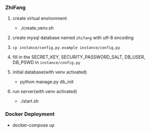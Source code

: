 ### ZhiFang

1. create virtual environment

    - ./create_venv.sh
    
2. create mysql database named `zhifang` with utf-8 encoding

3. `cp instance/config.py.example instance/config.py`

4. fill in the SECRET_KEY, SECURITY_PASSWORD_SALT, DB_USER, DB_PSWD in `instance/config.py`

5. initial database(with venv activated)
    
    - python manage.py db_init

6. run server(with venv activated)

    - ./start.sh

### Docker Deployment

- docker-compose up
